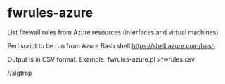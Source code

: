 # fwrules-azure
List firewall rules from Azure resources (interfaces and virtual machines)

Perl script to be run from Azure Bash shell https://shell.azure.com/bash

Output is in CSV format. Example:
fwrules-azure.pl >fwrules.csv

//sigtrap

